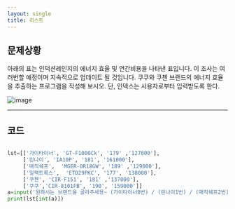```yaml
---
layout: single
title: 리스트
---
```


## 문제상황
아래의 표는 인덕션레인지의 에너지 효율 및 연간비용을 나타낸 표입니다. 
이 조사는 여러번할 예정이며 지속적으로 업데이트 될 것입니다. 쿠쿠와 
쿠첸 브랜드의 에너지 효율을 추출하는 프로그램을 작성해 보시오. 
단, 인덱스는 사용자로부터 입력받도록 한다.

![image](https://user-images.githubusercontent.com/80248096/111964828-60006480-8b38-11eb-8e74-cfacd47d6d7f.png)

---

## 코드
~~~python

lst=[['가이타이너', 'GT-F1000Ck', '179' ,'127000'],
     ['린나이', 'IA10P', '181', '161000'],
     ['매직쉐프',  'MGER-OR18GW', '189' ,'129000'],
     ['일랙트록스',  'ETD29PKC', '177', '138000'],
     ['쿠첸', 'CIR-F151', '181' ,'137000'],
     ['쿠쿠','CIR-8101FB', '190', '159000']]
a=input('원하시는 브랜드을 골라주세용~ (가이타이너0번) / (린나이1번) / (매직쉐프2번) / (일랙트록스3번)/ (쿠첸4번) / (쿠쿠5번)')
print(lst[int(a)])

~~~
